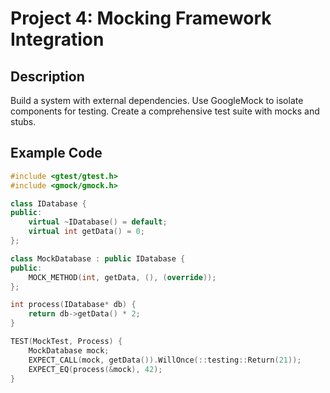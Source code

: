 # Project 4: Mocking Framework Integration

## Description
Build a system with external dependencies. Use GoogleMock to isolate components for testing. Create a comprehensive test suite with mocks and stubs.

## Example Code
```cpp
#include <gtest/gtest.h>
#include <gmock/gmock.h>

class IDatabase {
public:
    virtual ~IDatabase() = default;
    virtual int getData() = 0;
};

class MockDatabase : public IDatabase {
public:
    MOCK_METHOD(int, getData, (), (override));
};

int process(IDatabase* db) {
    return db->getData() * 2;
}

TEST(MockTest, Process) {
    MockDatabase mock;
    EXPECT_CALL(mock, getData()).WillOnce(::testing::Return(21));
    EXPECT_EQ(process(&mock), 42);
}
```
